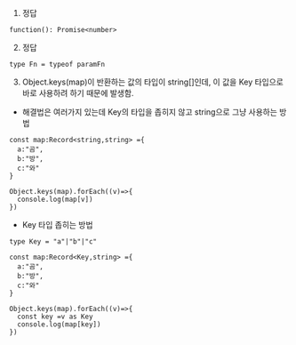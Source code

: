 1. 정답

```
function(): Promise<number>
```

2. 정답

```
type Fn = typeof paramFn
```

3. Object.keys(map)이 반환하는 값의 타입이 string[]인데, 이 값을 Key 타입으로 바로 사용하려 하기 때문에 발생함.

- 해결법은 여러가지 있는데 Key의 타입을 좁히지 않고 string으로 그냥 사용하는 방법

```
const map:Record<string,string> ={
  a:"곰",
  b:"방",
  c:"와"
}

Object.keys(map).forEach((v)=>{
  console.log(map[v])
})
```

- Key 타입 좁히는 방법

```
type Key = "a"|"b"|"c"

const map:Record<Key,string> ={
  a:"곰",
  b:"방",
  c:"와"
}

Object.keys(map).forEach((v)=>{
  const key =v as Key
  console.log(map[key])
})
```
